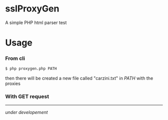# sslProxyGen
A simple PHP html parser test

# Usage
### From cli

```bash
$ php proxygen.php PATH
```


then there will be created a new file called "carzini.txt" in *PATH* with the proxies

### With GET request
-----------
*under developement*


